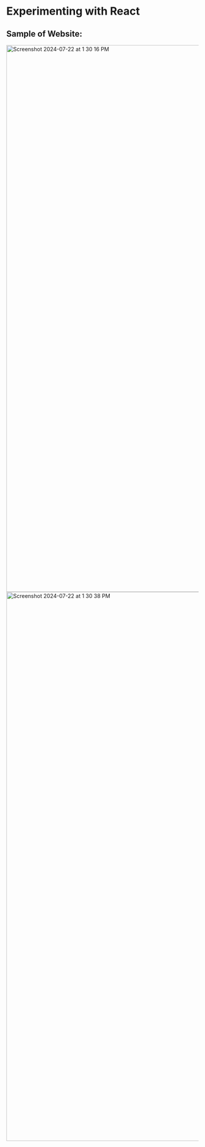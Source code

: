 # Experimenting with React
## Sample of Website:
<img width="1434" alt="Screenshot 2024-07-22 at 1 30 16 PM" src="https://github.com/user-attachments/assets/f95c4577-3117-4b44-a4a9-ecb0dc95a77a">
<img width="1440" alt="Screenshot 2024-07-22 at 1 30 38 PM" src="https://github.com/user-attachments/assets/16d7c9cd-1440-4bda-9b81-0f7b1d2cfc07">
